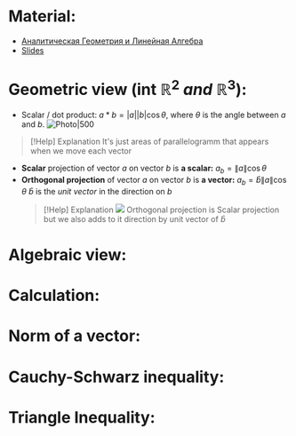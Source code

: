 # Material: 
- [Аналитическая Геометрия и Линейная Алгебра](Analiticheskaya_geometria_i_lineynaya_algebra_2020_Umnov.pdf)
- [Slides](2024_AGLA1_Lecture_1.pdf)
# Geometric view (int $\mathbb{R}^{2} \  and \ \mathbb{R}^{3}$):
- Scalar / dot product: $a*b = |a||b|\cos\theta$, where $\theta$ is the angle between $a$ and $b$.
  ![Photo|500](Pasted%20image%2020240903223757.png)
> [!Help] Explanation
> It's just areas of parallelogramm that appears when we move each vector
> 

- **Scalar** projection of vector $a$ on vector $b$ is **a scalar:** $a_{b}=\|a\|\cos \theta$ 
- **Orthogonal projection** of vector $a$ on vector $b$ is **a vector:** $a_{b}= \hat{b}\|a\|\cos\theta$ 
  $\hat{b}$ is the *unit vector* in the direction on $b$
  >[!Help] Explanation
  > ![](Introduction.%20Vector%20Spaces.%20Linear%20Independence.%20Basis..md#^cdc541)
  > Orthogonal projection is Scalar projection but we also adds to it direction by unit vector of $\hat{b}$ 
  
  
# Algebraic view:
# Calculation:
# Norm of a vector:
# Cauchy-Schwarz inequality:
# Triangle Inequality:

